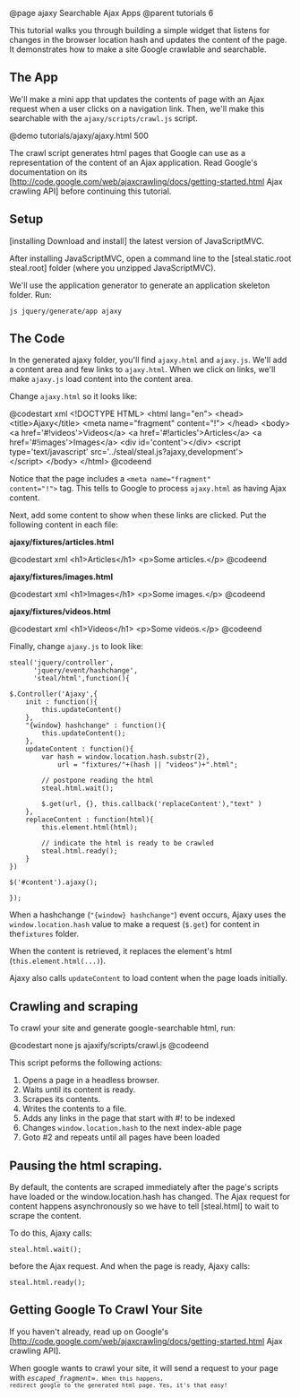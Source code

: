 @page ajaxy Searchable Ajax Apps
@parent tutorials 6

This tutorial walks you through building a simple widget
that listens for changes in the browser location hash
and updates the content of the page.  It demonstrates how to make
a site Google crawlable and searchable.

## The App

We'll make a mini app that updates the contents of page with an
Ajax request when a user clicks on a navigation link. Then, we'll make this searchable
with the <code>ajaxy/scripts/crawl.js</code> script.

@demo tutorials/ajaxy/ajaxy.html 500

The crawl script generates html pages that Google can use as a representation
of the content of an Ajax application.  Read Google's documentation on its
[http://code.google.com/web/ajaxcrawling/docs/getting-started.html Ajax crawling API]
 before continuing this tutorial.

## Setup

[installing Download and install] the latest version of JavaScriptMVC.

After installing JavaScriptMVC, open a command line to 
the [steal.static.root steal.root] folder (where you unzipped 
JavaScriptMVC).  


We'll use the application generator to generate an application
skeleton folder.  Run:

    js jquery/generate/app ajaxy

## The Code

In the generated ajaxy folder, you'll find <code>ajaxy.html</code>
and <code>ajaxy.js</code>.  We'll add a content area
and few links to 
<code>ajaxy.html</code>.  When we click on  links,
we'll make <code>ajaxy.js</code> load content into
the content area.

Change <code>ajaxy.html</code> so it looks like:

@codestart xml
&lt;!DOCTYPE HTML>
&lt;html lang="en">
    &lt;head>
        &lt;title>Ajaxy&lt;/title>
        &lt;meta name="fragment" content="!">
    &lt;/head>
    &lt;body>
        &lt;a href='#!videos'>Videos&lt;/a>
        &lt;a href='#!articles'>Articles&lt;/a>
        &lt;a href='#!images'>Images&lt;/a>
        &lt;div id='content'>&lt;/div>
        &lt;script type='text/javascript' 
            src='../steal/steal.js?ajaxy,development'>	 
        &lt;/script>
    &lt;/body>
&lt;/html>
@codeend

Notice that the page includes a <code>&lt;meta name="fragment" content="!"&gt;</code>
tag.  This tells to Google to process <code>ajaxy.html</code> as having Ajax content.

Next, add some content to show when these links are clicked.  Put the following content
in each file:

__ajaxy/fixtures/articles.html__

@codestart xml
&lt;h1>Articles&lt;/h1>
&lt;p>Some articles.&lt;/p>
@codeend

__ajaxy/fixtures/images.html__

@codestart xml
&lt;h1>Images&lt;/h1>
&lt;p>Some images.&lt;/p>
@codeend

__ajaxy/fixtures/videos.html__

@codestart xml
&lt;h1>Videos&lt;/h1>
&lt;p>Some videos.&lt;/p>
@codeend

Finally, change <code>ajaxy.js</code> to look like:


    steal('jquery/controller',
          'jquery/event/hashchange', 
          'steal/html',function(){
          
    $.Controller('Ajaxy',{
        init : function(){
            this.updateContent()
        },
        "{window} hashchange" : function(){
            this.updateContent();
        },
        updateContent : function(){
            var hash = window.location.hash.substr(2),
                url = "fixtures/"+(hash || "videos")+".html";
            
            // postpone reading the html 
            steal.html.wait();
            
            $.get(url, {}, this.callback('replaceContent'),"text" )
        },
        replaceContent : function(html){
            this.element.html(html);
            
            // indicate the html is ready to be crawled
            steal.html.ready();
        }
    })
    
    $('#content').ajaxy();
    
    });

When a hashchange (<code>"{window} hashchange"</code>) event occurs, Ajaxy
uses the <code>window.location.hash</code> value to make a 
request (<code>$.get</code>)
for content in the<code>fixtures</code> folder.  

When the content is retrieved, it replaces the element's 
html (<code>this.element.html(...)</code>).

Ajaxy also calls <code>updateContent</code> to load content when
the page loads initially. 

## Crawling and scraping

To crawl your site and generate google-searchable html, run:

@codestart none
js ajaxify/scripts/crawl.js
@codeend

This script peforms the following actions:

  1. Opens a page in a headless browser.
  2. Waits until its content is ready.
  3. Scrapes its contents.
  4. Writes the contents to a file.
  5. Adds any links in the page that start with #! to be indexed
  6. Changes <code>window.location.hash</code> to the next index-able page
  7. Goto #2 and repeats until all pages have been loaded


## Pausing the html scraping.

By default, the contents are scraped immediately after the page's scripts have loaded or
the window.location.hash has changed.  The Ajax request for content
happens asynchronously so we have to tell [steal.html] to wait to scrape the content.

To do this, Ajaxy calls:

    steal.html.wait();
    
before the Ajax request.  And when the page is ready, Ajaxy calls:

    steal.html.ready();
    
## Getting Google To Crawl Your Site

If you haven't already, read up on 
Google's [http://code.google.com/web/ajaxcrawling/docs/getting-started.html Ajax crawling API].

When google wants to crawl your site, it will send a 
request to your page with <code>_escaped_fragment_=<code>.  When this happens, redirect
google to the generated html page.  Yes, it's that easy!